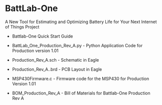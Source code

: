 # BattLab-One
A New Tool for Estimating and Optimizing Battery Life for Your Next Internet of Things Project 

  - Battlab-One Quick Start Guide
  
  - BattLab_One_Production_Rev_A.py - Python Application Code for Production version 1.01

  - Production_Rev_A.sch - Schematic in Eagle

  - Production_Rev_A..brd - PCB Layout in Eagle

  - MSP430Firmware.c - Firmware code for the MSP430 for Production Version 1.01
  
  - BOM_Production_Rev_A - Bill of Materials for Battlab-One Production Rev A
